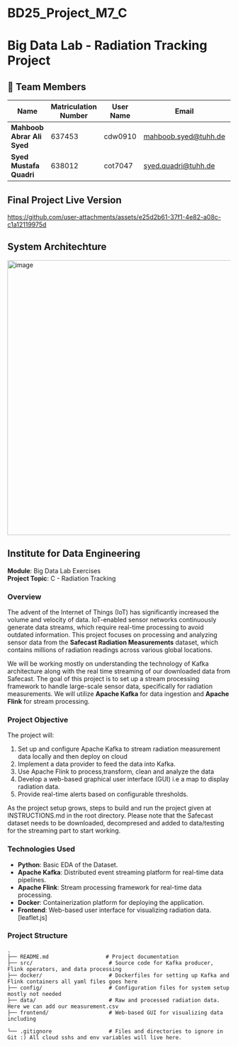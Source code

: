 # BD25_Project_M7_C
# Big Data Lab - Radiation Tracking Project

## 👥 Team Members

| Name                        | Matriculation Number | User Name |Email                        | Role                     |
|-----------------------------|----------------------|-----------|------------------|--------------------------|
| **Mahboob Abrar Ali Syed**   | 637453               | cdw0910         |[mahboob.syed@tuhh.de](mailto:mahboob.syed@tuhh.de) | Team Coordinator         |
| **Syed Mustafa Quadri**      | 638012               | cot7047            |[syed.quadri@tuhh.de](mailto:syed.quadri@tuhh.de)       |                          |



## Final Project Live Version
https://github.com/user-attachments/assets/e25d2b61-37f1-4e82-a08c-c1a12119975d






## System Architechture
<img width="1311" height="619" alt="image" src="https://github.com/user-attachments/assets/aa370fd2-f98c-41f5-a91f-843fb3875324" />



## Institute for Data Engineering
**Module**: Big Data Lab Exercises  
**Project Topic**: C - Radiation Tracking

### Overview

The advent of the Internet of Things (IoT) has significantly increased the volume and velocity of data. IoT-enabled sensor networks continuously generate data streams, which require real-time processing to avoid outdated information. This project focuses on processing and analyzing sensor data from the **Safecast Radiation Measurements** dataset, which contains millions of radiation readings across various global locations.


We will be working mostly on understanding the technology of Kafka architecture along with the real time streaming of our downloaded data from Safecast.
The goal of this project is to set up a stream processing framework to handle large-scale sensor data, specifically for radiation measurements. We will utilize **Apache Kafka** for data ingestion and **Apache Flink** for stream processing. 

### Project Objective

The project will:
1. Set up and configure Apache Kafka to stream radiation measurement data locally and then deploy on cloud
2. Implement a data provider to feed the data into Kafka.
3. Use Apache Flink to process,transform, clean and analyze the data 
4. Develop a web-based graphical user interface (GUI) i.e a map to display radiation data.
5. Provide real-time alerts based on configurable thresholds.

As the project setup grows, steps to build and run the project given at INSTRUCTIONS.md in the root directory.
Please note that the Safecast dataset needs to be downloaded, decompresed and added to data/testing for the streaming part to start working.

### Technologies Used

- **Python**: Basic EDA of the Dataset.
- **Apache Kafka**: Distributed event streaming platform for real-time data pipelines.
- **Apache Flink**: Stream processing framework for real-time data processing.
- **Docker**: Containerization platform for deploying the application.
- **Frontend**: Web-based user interface for visualizing radiation data. [leaflet.js]

### Project Structure

```plaintext
.
├── README.md                  # Project documentation
├── src/                        # Source code for Kafka producer, Flink operators, and data processing
├── docker/                     # Dockerfiles for setting up Kafka and Flink containers all yaml files goes here
├── config/                     # Configuration files for system setup mostly not needed 
├── data/                       # Raw and processed radiation data. Here we can add our measurement.csv
├── frontend/                   # Web-based GUI for visualizing data including

└── .gitignore                  # Files and directories to ignore in Git :) All cloud sshs and env variables will live here.




